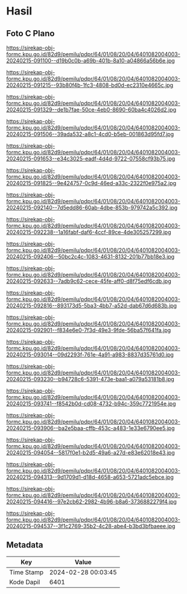 # Hasil

## Foto C Plano

https://sirekap-obj-formc.kpu.go.id/82d9/pemilu/pdpr/64/01/08/20/04/6401082004003-20240215-091100--d19b0c0b-a69b-401b-8a10-a04866a56b6e.jpg

https://sirekap-obj-formc.kpu.go.id/82d9/pemilu/pdpr/64/01/08/20/04/6401082004003-20240215-091215--93b80f4b-1fc3-4808-bd0d-ec2310e4665c.jpg

https://sirekap-obj-formc.kpu.go.id/82d9/pemilu/pdpr/64/01/08/20/04/6401082004003-20240215-091329--de1b7fae-50ce-4eb0-8690-60ba4c4026d2.jpg

https://sirekap-obj-formc.kpu.go.id/82d9/pemilu/pdpr/64/01/08/20/04/6401082004003-20240215-091506--39ada532-a8c1-4cd0-b5eb-001863d95fd7.jpg

https://sirekap-obj-formc.kpu.go.id/82d9/pemilu/pdpr/64/01/08/20/04/6401082004003-20240215-091653--e34c3025-eadf-4d4d-9722-07558cf93b75.jpg

https://sirekap-obj-formc.kpu.go.id/82d9/pemilu/pdpr/64/01/08/20/04/6401082004003-20240215-091825--9e424757-0c9d-46ed-a33c-2322f0e975a2.jpg

https://sirekap-obj-formc.kpu.go.id/82d9/pemilu/pdpr/64/01/08/20/04/6401082004003-20240215-092140--7d5edd86-60ab-4dbe-853b-979742a5c392.jpg

https://sirekap-obj-formc.kpu.go.id/82d9/pemilu/pdpr/64/01/08/20/04/6401082004003-20240215-092238--1a16fabf-daf6-4ccf-89ce-4de305257299.jpg

https://sirekap-obj-formc.kpu.go.id/82d9/pemilu/pdpr/64/01/08/20/04/6401082004003-20240215-092406--50bc2c4c-1083-4631-8132-201b77bb18e3.jpg

https://sirekap-obj-formc.kpu.go.id/82d9/pemilu/pdpr/64/01/08/20/04/6401082004003-20240215-092633--7adb9c62-cece-45fe-aff0-d8f75edf6cdb.jpg

https://sirekap-obj-formc.kpu.go.id/82d9/pemilu/pdpr/64/01/08/20/04/6401082004003-20240215-092816--893173d5-5ba3-4bb7-a52d-dab67d6d683b.jpg

https://sirekap-obj-formc.kpu.go.id/82d9/pemilu/pdpr/64/01/08/20/04/6401082004003-20240215-092901--f834e6e0-7f3d-49e3-9fde-56ba57f641fa.jpg

https://sirekap-obj-formc.kpu.go.id/82d9/pemilu/pdpr/64/01/08/20/04/6401082004003-20240215-093014--09d2293f-761e-4a91-a983-8837d35761d0.jpg

https://sirekap-obj-formc.kpu.go.id/82d9/pemilu/pdpr/64/01/08/20/04/6401082004003-20240215-093230--b94728c6-5391-473e-baa1-a079a53181b8.jpg

https://sirekap-obj-formc.kpu.go.id/82d9/pemilu/pdpr/64/01/08/20/04/6401082004003-20240215-093741--f8542b0d-cd08-4732-b94c-359c7721954e.jpg

https://sirekap-obj-formc.kpu.go.id/82d9/pemilu/pdpr/64/01/08/20/04/6401082004003-20240215-093906--ba2e5baa-cffb-453c-a483-1e33e6790ee5.jpg

https://sirekap-obj-formc.kpu.go.id/82d9/pemilu/pdpr/64/01/08/20/04/6401082004003-20240215-094054--5817f0e1-b2d5-49a6-a27d-e83e62018e43.jpg

https://sirekap-obj-formc.kpu.go.id/82d9/pemilu/pdpr/64/01/08/20/04/6401082004003-20240215-094313--9d1709d1-d18d-4658-a653-5721adc5ebce.jpg

https://sirekap-obj-formc.kpu.go.id/82d9/pemilu/pdpr/64/01/08/20/04/6401082004003-20240215-094416--97e2cb62-2982-4b96-b8a6-3736882279f4.jpg

https://sirekap-obj-formc.kpu.go.id/82d9/pemilu/pdpr/64/01/08/20/04/6401082004003-20240215-094537--3f1c2769-35b2-4c28-abe4-b3bd3bfbaeee.jpg


## Metadata

| Key        | Value               |
| ---------- | ------------------- |
| Time Stamp | 2024-02-28 00:03:45 |
| Kode Dapil | 6401                |



